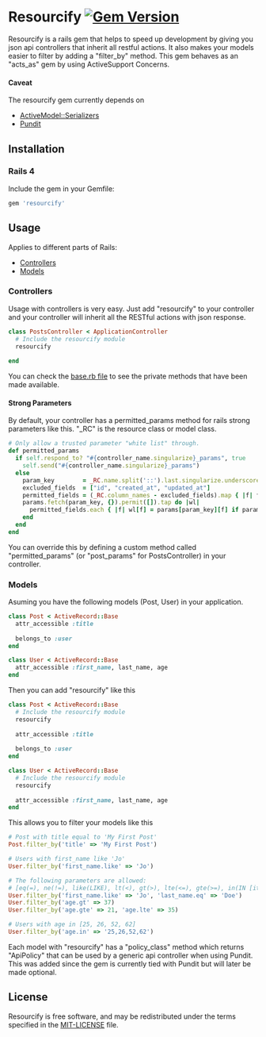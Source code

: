 # Resourcify [![Gem Version](https://badge.fury.io/rb/resourcify.png)](http://badge.fury.io/rb/resourcify)

Resourcify is a rails gem that helps to speed up development by giving you json api controllers that inherit all restful actions. It also makes your models easier to filter by adding a "filter_by" method. This gem behaves as an "acts_as" gem by using ActiveSupport Concerns.

#### Caveat
The resourcify gem currently depends on 
* [ActiveModel::Serializers](https://github.com/rails-api/active_model_serializers)
* [Pundit](https://github.com/elabs/pundit)

## Installation

### Rails 4

Include the gem in your Gemfile:

```ruby
gem 'resourcify'
```

## Usage

Applies to different parts of Rails:

* [Controllers](#controllers)
* [Models](#models)

### Controllers

Usage with controllers is very easy. Just add "resourcify" to your controller and your controller will inherit all the RESTful actions with json response.

```ruby
class PostsController < ApplicationController
  # Include the resourcify module
  resourcify
  
end
```

You can check the [base.rb file](https://github.com/stephenbaidu/resourcify/blob/master/lib/resourcify/controller/base.rb) to see the private methods that have been made available.

#### Strong Parameters

By default, your controller has a permitted_params method for rails strong parameters like this. "_RC" is the resource class or model class.

```ruby
# Only allow a trusted parameter "white list" through.
def permitted_params
  if self.respond_to? "#{controller_name.singularize}_params", true
    self.send("#{controller_name.singularize}_params")
  else
    param_key        = _RC.name.split('::').last.singularize.underscore.to_sym
    excluded_fields  = ["id", "created_at", "updated_at"]
    permitted_fields = (_RC.column_names - excluded_fields).map { |f| f.to_sym }
    params.fetch(param_key, {}).permit([]).tap do |wl|
      permitted_fields.each { |f| wl[f] = params[param_key][f] if params[param_key].key?(f) }
    end
  end
end
```
You can override this by defining a custom method called "permitted_params" (or "post_params" for PostsController) in your controller.

### Models

Asuming you have the following models (Post, User) in your application.

```ruby
class Post < ActiveRecord::Base
  attr_accessible :title
  
  belongs_to :user
end

class User < ActiveRecord::Base
  attr_accessible :first_name, last_name, age
end
```

Then you can add "resourcify" like this

```ruby
class Post < ActiveRecord::Base
  # Include the resourcify module
  resourcify
  
  attr_accessible :title
  
  belongs_to :user
end

class User < ActiveRecord::Base
  # Include the resourcify module
  resourcify
  
  attr_accessible :first_name, last_name, age
end
```

This allows you to filter your models like this
```ruby
# Post with title equal to 'My First Post'
Post.filter_by('title' => 'My First Post')

# Users with first_name like 'Jo'
User.filter_by('first_name.like' => 'Jo')

# The following parameters are allowed:
# [eq(=), ne(!=), like(LIKE), lt(<), gt(>), lte(<=), gte(>=), in(IN [items]), nin(NOT IN [items])]
User.filter_by('first_name.like' => 'Jo', 'last_name.eq' => 'Doe')
User.filter_by('age.gt' => 37)
User.filter_by('age.gte' => 21, 'age.lte' => 35)

# Users with age in [25, 26, 52, 62] 
User.filter_by('age.in' => '25,26,52,62')
```

Each model with  "resourcify" has a "policy_class" method which returns "ApiPolicy" that can be used by a generic api controller when using Pundit. This was added since the gem is currently tied with Pundit but will later be made optional.

## License

Resourcify is free software, and may be redistributed under the terms specified in the [MIT-LICENSE](MIT-LICENSE) file.
